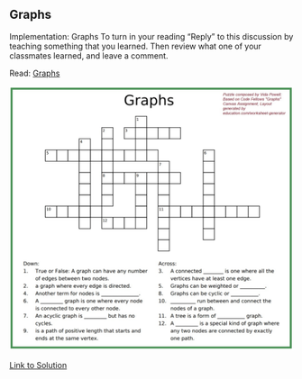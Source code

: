 ## Graphs

Implementation: Graphs
To turn in your reading “Reply” to this discussion by teaching something that you learned. Then review what one of your classmates learned, and leave a comment.

Read: [Graphs](https://codefellows.github.io/common_curriculum/data_structures_and_algorithms/Code_401/class-35/resources/graphs.html)

![GraphsCrossword](/GraphsCrossword.jpg)

[Link to Solution](/GraphsCrosswordSolution.jpg)